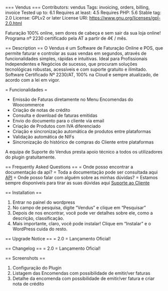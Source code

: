 === Vendus ===
Contributors: vendus
Tags: invoicing, orders, billing, invoice
Tested up to: 6.1
Requires at least: 4.5
Requires PHP: 5.6
Stable tag: 2.0
License: GPLv2 or later
License URI: https://www.gnu.org/licenses/gpl-2.0.html

Faturação 100% online, sem dores de cabeça e sem sair da sua loja online! Programa nº 2230 certificado pela AT a partir de 4€ / mês.

== Description ==
O Vendus é um Software de Faturação Online e POS, que permite faturar e controlar as suas vendas em segundos, através de funcionalidades simples, rápidas e intuitivas. Ideal para Profissionais Independentes e Negócios de sucesso, que procuram soluções tecnológicas robustas, acessíveis e com suporte gratuito e ilimitado. Software Certificado Nº 2230/AT, 100% na Cloud e sempre atualizado, de acordo com a lei em vigor.

= Funcionalidades =
* Emissão de Faturas diretamente no Menu Encomendas do Woocommerce
* Criação de notas de crédito
* Consulta e download de faturas emitidas
* Envio do documento para o cliente via email
* Criação de Produtos com IVA diferenciado
* Criação e sincronização automática de produtos entre plataformas
* Validação automática de NIFs 
* Sincronização do histórico de compras do Cliente entre plataformas

A equipa de Suporte do Vendus presta apoio técnico a todos os utilizadores do plugin gratuitamente.

== Frequently Asked Questions ==
= Onde posso encontrar a documentação da api? =
Toda a documentação pode ser consultada aqui [API](https://www.vendus.pt/ws/)
= Onde posso falar com alguém sobre as minhas dúvidas? =
Estamos sempre disponíveis para tirar as suas dúvidas aqui [Suporte ao Cliente](https://www.vendus.pt/contactos/)

== Installation ==
1. Entrar no painel do wordpress
2. No campo de pesquisa, digite “Vendus” e clique em “Pesquisar”
3. Depois de nos encontrar, você pode ver detalhes sobre ele, como a descrição, classificação.
4. Mais importante, claro, você pode instalar! Clique em “Instalar” e o WordPress cuida do resto.

== Upgrade Notice ==
= 2.0 =
Lançamento Oficial!

== Changelog ==
= 2.0 =
Lançamento Oficial!

== Screenshots ==
1. Configuração do Plugin
2. Listagem das Encomendas com possibilidade de emitir/ver faturas
3. Detalhe da encomenda com possibilidade de emitir/ver fatura e criar nota de crédito
